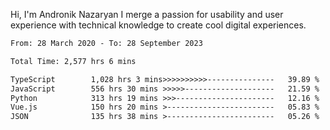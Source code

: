 Hi, I'm Andronik Nazaryan
I merge a passion for usability and user experience with technical knowledge to create cool digital experiences.


<!--START_SECTION:waka-->

```txt
From: 28 March 2020 - To: 28 September 2023

Total Time: 2,577 hrs 6 mins

TypeScript        1,028 hrs 3 mins>>>>>>>>>>---------------   39.89 %
JavaScript        556 hrs 30 mins >>>>>--------------------   21.59 %
Python            313 hrs 19 mins >>>----------------------   12.16 %
Vue.js            150 hrs 20 mins >------------------------   05.83 %
JSON              135 hrs 38 mins >------------------------   05.26 %
```

<!--END_SECTION:waka-->

